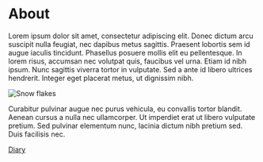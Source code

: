 # About

Lorem ipsum dolor sit amet, consectetur adipiscing elit. Donec dictum arcu suscipit nulla feugiat, nec dapibus metus sagittis. Praesent lobortis sem id augue iaculis tincidunt. Phasellus posuere mollis elit eu pellentesque. In lorem risus, accumsan nec volutpat quis, faucibus vel urna. Etiam id nibh ipsum. Nunc sagittis viverra tortor in vulputate. Sed a ante id libero ultrices hendrerit. Integer eget placerat metus, ut dignissim nibh.

![Snow flakes](https://cdn.pixabay.com/photo/2017/01/21/13/59/ice-1997289_1280.jpg)

Curabitur pulvinar augue nec purus vehicula, eu convallis tortor blandit. Aenean cursus a nulla nec ullamcorper. Ut imperdiet erat ut libero vulputate pretium. Sed pulvinar elementum nunc, lacinia dictum nibh pretium sed. Duis facilisis nec.

[Diary](diary-061.md)
